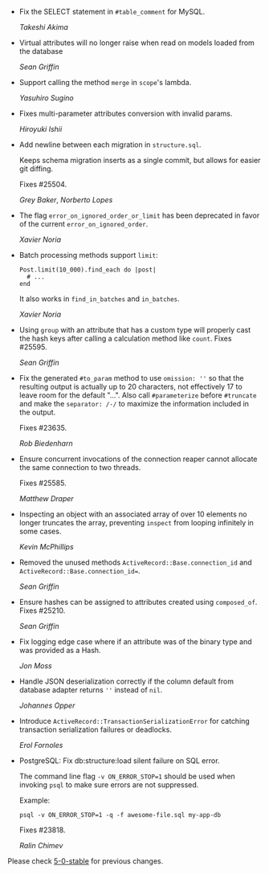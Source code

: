 *   Fix the SELECT statement in `#table_comment` for MySQL.

    *Takeshi Akima*

*   Virtual attributes will no longer raise when read on models loaded from the
    database

    *Sean Griffin*

*   Support calling the method `merge` in `scope`'s lambda.

    *Yasuhiro Sugino*

*   Fixes multi-parameter attributes conversion with invalid params.

    *Hiroyuki Ishii*

*   Add newline between each migration in `structure.sql`.

    Keeps schema migration inserts as a single commit, but allows for easier
    git diffing.

    Fixes #25504.

    *Grey Baker*, *Norberto Lopes*

*   The flag `error_on_ignored_order_or_limit` has been deprecated in favor of
    the current `error_on_ignored_order`.

    *Xavier Noria*

*   Batch processing methods support `limit`:

        Post.limit(10_000).find_each do |post|
          # ...
        end

    It also works in `find_in_batches` and `in_batches`.

    *Xavier Noria*

*   Using `group` with an attribute that has a custom type will properly cast
    the hash keys after calling a calculation method like `count`. Fixes #25595.

    *Sean Griffin*

*   Fix the generated `#to_param` method to use `omission: ''` so that
    the resulting output is actually up to 20 characters, not
    effectively 17 to leave room for the default "...".
    Also call `#parameterize` before `#truncate` and make the
    `separator: /-/` to maximize the information included in the
    output.

    Fixes #23635.

    *Rob Biedenharn*

*   Ensure concurrent invocations of the connection reaper cannot allocate the
    same connection to two threads.

    Fixes #25585.

    *Matthew Draper*

*   Inspecting an object with an associated array of over 10 elements no longer
    truncates the array, preventing `inspect` from looping infinitely in some
    cases.

    *Kevin McPhillips*

*   Removed the unused methods `ActiveRecord::Base.connection_id` and
    `ActiveRecord::Base.connection_id=`.

    *Sean Griffin*

*   Ensure hashes can be assigned to attributes created using `composed_of`.
    Fixes #25210.

    *Sean Griffin*

*   Fix logging edge case where if an attribute was of the binary type and
    was provided as a Hash.

    *Jon Moss*

*   Handle JSON deserialization correctly if the column default from database
    adapter returns `''` instead of `nil`.

    *Johannes Opper*

*   Introduce `ActiveRecord::TransactionSerializationError` for catching
    transaction serialization failures or deadlocks.

    *Erol Fornoles*

*   PostgreSQL: Fix db:structure:load silent failure on SQL error.

    The command line flag `-v ON_ERROR_STOP=1` should be used
    when invoking `psql` to make sure errors are not suppressed.

    Example:

        psql -v ON_ERROR_STOP=1 -q -f awesome-file.sql my-app-db

    Fixes #23818.

    *Ralin Chimev*


Please check [5-0-stable](https://github.com/rails/rails/blob/5-0-stable/activerecord/CHANGELOG.md) for previous changes.
